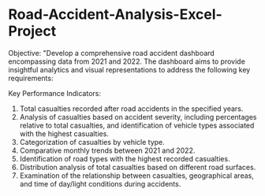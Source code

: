 # Road-Accident-Analysis-Excel-Project

Objective:
"Develop a comprehensive road accident dashboard encompassing data from 2021 and 2022. The dashboard aims to provide insightful analytics and visual representations to address the following key requirements:

Key Performance Indicators:
1. Total casualties recorded after road accidents in the specified years.
2. Analysis of casualties based on accident severity, including percentages relative to total casualties, and identification of vehicle types associated with the highest casualties.
3. Categorization of casualties by vehicle type.
4. Comparative monthly trends between 2021 and 2022.
5. Identification of road types with the highest recorded casualties.
6. Distribution analysis of total casualties based on different road surfaces.
7. Examination of the relationship between casualties, geographical areas, and time of day/light conditions during accidents.
